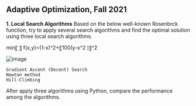 ## **Adaptive Optimization, Fall 2021**
**1. Local Search Algorithms**
Based on the below well-known Rosenbrck function, try to apply several search algorithms and find the optimal solution using three local search algorithms. 

min⁡〖      〗 f(x,y)=(1-x)^2+〖100(y-x^2 )〗^2
 
![image](https://github.com/YoonDosik/Metaheuristics/assets/144199897/cc4038d3-ca97-4e30-a138-d7552a607439)

	Gradient Ascent (Decent) Search
	Newton method
	Hill-Climbing

After apply three algorithms using Python, compare the performance among the algorithms.

